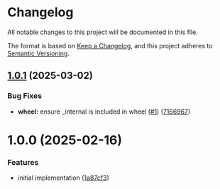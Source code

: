 # Changelog

All notable changes to this project will be documented in this file.

The format is based on [Keep a Changelog](https://keepachangelog.com/en/1.1.0/),
and this project adheres to [Semantic Versioning](https://semver.org/spec/v2.0.0.html).



## [1.0.1](https://github.com/Soft-Boiled-Eggspectations/sbe.eggstensibility/compare/v1.0.0...v1.0.1) (2025-03-02)


### Bug Fixes

* **wheel:** ensure _internal is included in wheel ([#1](https://github.com/Soft-Boiled-Eggspectations/sbe.eggstensibility/issues/1)) ([7166967](https://github.com/Soft-Boiled-Eggspectations/sbe.eggstensibility/commit/7166967d784d97cf5ae715adcabe919988e3c814))

# 1.0.0 (2025-02-16)


### Features

* initial implementation ([1a87cf3](https://github.com/Soft-Boiled-Eggspectations/sbe.eggstensibility/commit/1a87cf3f00fa01574335957fca54beb2767041ce))
